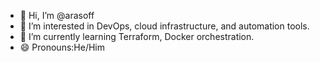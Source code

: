 - 👋 Hi, I’m @arasoff
- 👀 I’m interested in DevOps, cloud infrastructure, and automation tools.
- 🌱 I’m currently learning Terraform, Docker orchestration.
- 😄 Pronouns:He/Him
<!---
arasoff/arasoff is a ✨ special ✨ repository because its `README.md` (this file) appears on your GitHub profile.
You can click the Preview link to take a look at your changes.
--->
